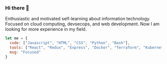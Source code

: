 ### Hi there 👋

Enthusiastic and motivated self-learning about information technology. Focused on cloud computing, devsecops, and web development. Now I am looking for more experience in my field. 

```javascript
let me = {
  code: ["Javascript", "HTML", "CSS", "Python", "Bash"],
  tools: ["React", "Redux", "Express", "Docker", "Terraform", "Kubernetes", "Ansible", etc],
  msg: "Focused"
}
```
